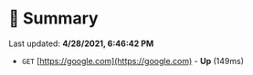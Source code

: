 # 📖 Summary
Last updated: **4/28/2021, 6:46:42 PM**

- `GET` [https://google.com](https://google.com) - **Up** (149ms)
